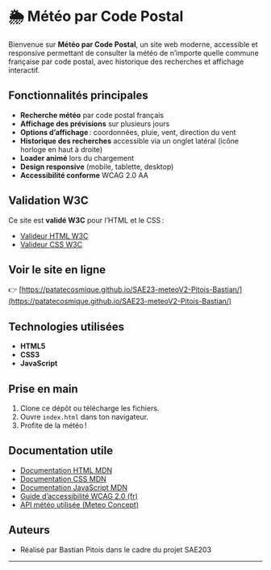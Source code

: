 # 🌦️ Météo par Code Postal

Bienvenue sur **Météo par Code Postal**, un site web moderne, accessible et responsive permettant de consulter la météo de n’importe quelle commune française par code postal, avec historique des recherches et affichage interactif.

## Fonctionnalités principales

- **Recherche météo** par code postal français
- **Affichage des prévisions** sur plusieurs jours
- **Options d’affichage** : coordonnées, pluie, vent, direction du vent
- **Historique des recherches** accessible via un onglet latéral (icône horloge en haut à droite)
- **Loader animé** lors du chargement
- **Design responsive** (mobile, tablette, desktop)
- **Accessibilité conforme** WCAG 2.0 AA

## Validation W3C

Ce site est **validé W3C** pour l’HTML et le CSS :

- [Valideur HTML W3C](https://validator.w3.org/)
- [Valideur CSS W3C](https://jigsaw.w3.org/css-validator/)

## Voir le site en ligne

👉 [https://patatecosmique.github.io/SAE23-meteoV2-Pitois-Bastian/](https://patatecosmique.github.io/SAE23-meteoV2-Pitois-Bastian/)

## Technologies utilisées

- **HTML5**
- **CSS3**
- **JavaScript**

## Prise en main

1. Clone ce dépôt ou télécharge les fichiers.
2. Ouvre `index.html` dans ton navigateur.
3. Profite de la météo !

## Documentation utile

- [Documentation HTML MDN](https://developer.mozilla.org/fr/docs/Web/HTML)
- [Documentation CSS MDN](https://developer.mozilla.org/fr/docs/Web/CSS)
- [Documentation JavaScript MDN](https://developer.mozilla.org/fr/docs/Web/JavaScript)
- [Guide d’accessibilité WCAG 2.0 (fr)](https://www.w3.org/Translations/WCAG20-fr/)
- [API météo utilisée (Meteo Concept)](https://api.meteo-concept.com/documentation)

## Auteurs

- Réalisé par Bastian Pitois dans le cadre du projet SAE203

---

